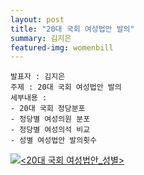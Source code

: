 ```yaml
---
layout: post
title: "20대 국회 여성법안 발의"
summary: 김지은
featured-img: womenbill
---
```


```
발표자 : 김지은
주제 : 20대 국회 여성법안 발의
세부내용 :
- 20대 국회 정당분포
- 정당별 여성의원 분포
- 정당별 여성의석 비교
- 성별 여성법안 발의횟수
```

<html><body>
<div class='tableauPlaceholder' id='viz1520919825749' style='position: relative'><noscript><a href='#'><img alt='&lt;20대 국회 여성법안_성별&gt; ' src='https:&#47;&#47;public.tableau.com&#47;static&#47;images&#47;1_&#47;1_2233&#47;20_&#47;1_rss.png' style='border: none' /></a></noscript><object class='tableauViz'  style='display:none;'><param name='host_url' value='https%3A%2F%2Fpublic.tableau.com%2F' /> <param name='embed_code_version' value='3' /> <param name='site_root' value='' /><param name='name' value='1_2233&#47;20_' /><param name='tabs' value='no' /><param name='toolbar' value='yes' /><param name='static_image' value='https:&#47;&#47;public.tableau.com&#47;static&#47;images&#47;1_&#47;1_2233&#47;20_&#47;1.png' /> <param name='animate_transition' value='yes' /><param name='display_static_image' value='yes' /><param name='display_spinner' value='yes' /><param name='display_overlay' value='yes' /><param name='display_count' value='yes' /></object></div>                <script type='text/javascript'>                    var divElement = document.getElementById('viz1520919825749');                    var vizElement = divElement.getElementsByTagName('object')[0];                    vizElement.style.width='1616px';vizElement.style.height='991px';                    var scriptElement = document.createElement('script');                    scriptElement.src = 'https://public.tableau.com/javascripts/api/viz_v1.js';                    vizElement.parentNode.insertBefore(scriptElement, vizElement);                </script>
</body></html>